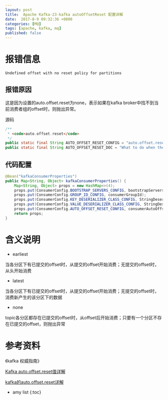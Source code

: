 ```yaml
---
layout: post
title:  Apache Kafka-23-kafka autoOffsetReset 配置详解
date:  2017-8-9 09:32:36 +0800
categories: [MQ]
tags: [apache, kafka, mq]
published: false
---
```


# 报错信息

```
Undefined offset with no reset policy for partitions
```

## 报错原因

这是因为设置的auto.offset.reset为none，表示如果在kafka broker中找不到当前消费者组的offset时，则抛出异常。

源码

```java
/**
 * <code>auto.offset.reset</code>
 */
public static final String AUTO_OFFSET_RESET_CONFIG = "auto.offset.reset";
public static final String AUTO_OFFSET_RESET_DOC = "What to do when there is no initial offset in Kafka or if the current offset doesnot exist any more on the server (e.g. because that data has been deleted): <ul><li>earliest: automatically reset the offset to theearliest offset<li>latest: automatically reset the offset to the latest offset</li><li>none: throw exception to the consumer if noprevious offset is found for the consumer's group</li><li>anything else: throw exception to the consumer.</li></ul>";
```

## 代码配置

```java
@Bean("kafkaConsumerProperties")
public Map<String, Object> kafkaConsumerProperties() {
    Map<String, Object> props = new HashMap<>(4);
    props.put(ConsumerConfig.BOOTSTRAP_SERVERS_CONFIG, bootstrapServers);
    props.put(ConsumerConfig.GROUP_ID_CONFIG, consumerGroupId);
    props.put(ConsumerConfig.KEY_DESERIALIZER_CLASS_CONFIG, StringDeserializer.class);
    props.put(ConsumerConfig.VALUE_DESERIALIZER_CLASS_CONFIG, StringDeserializer.class);
    props.put(ConsumerConfig.AUTO_OFFSET_RESET_CONFIG, consumerAutoOffsetReset);
    return props;
}
```

# 含义说明

- earliest

当各分区下有已提交的offset时，从提交的offset开始消费；无提交的offset时，从头开始消费

- latest

当各分区下有已提交的offset时，从提交的offset开始消费；无提交的offset时，消费新产生的该分区下的数据

- none

topic各分区都存在已提交的offset时，从offset后开始消费；只要有一个分区不存在已提交的offset，则抛出异常

# 参考资料

《kafka 权威指南》

[Kafka auto.offset.reset值详解](https://blog.csdn.net/lishuangzhe7047/article/details/74530417)

[kafka的auto.offset.reset详解](https://blog.csdn.net/xianpanjia4616/article/details/84347087)

* amy list
{:toc}

 

